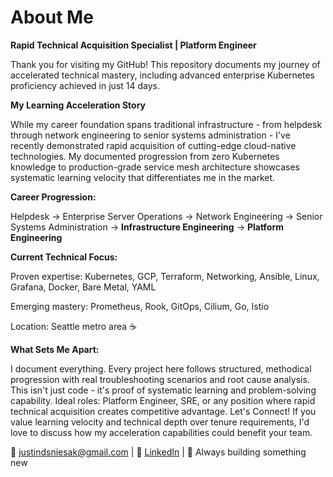 # About Me

**Rapid Technical Acquisition Specialist | Platform Engineer**

Thank you for visiting my GitHub! This repository documents my journey of accelerated technical mastery, including advanced enterprise Kubernetes proficiency achieved in just 14 days.

**My Learning Acceleration Story**

While my career foundation spans traditional infrastructure - from helpdesk through network engineering to senior systems administration - I've recently demonstrated rapid acquisition of cutting-edge cloud-native technologies. My documented progression from zero Kubernetes knowledge to production-grade service mesh architecture showcases systematic learning velocity that differentiates me in the market.

**Career Progression:**

Helpdesk → Enterprise Server Operations → Network Engineering → Senior Systems Administration → **Infrastructure Engineering** → **Platform Engineering**

**Current Technical Focus:**

Proven expertise: Kubernetes, GCP, Terraform, Networking, Ansible, Linux, Grafana, Docker, Bare Metal, YAML

Emerging mastery: Prometheus, Rook, GitOps, Cilium, Go, Istio

Location: Seattle metro area ☕

**What Sets Me Apart:**

I document everything. Every project here follows structured, methodical progression with real troubleshooting scenarios and root cause analysis. This isn't just code - it's proof of systematic learning and problem-solving capability.
Ideal roles: Platform Engineer, SRE, or any position where rapid technical acquisition creates competitive advantage.
Let's Connect!
If you value learning velocity and technical depth over tenure requirements, I'd love to discuss how my acceleration capabilities could benefit your team.

📧 justindsniesak@gmail.com | 💼 [LinkedIn](https://www.linkedin.com/in/justinsniesak/) | 🚀 Always building something new
